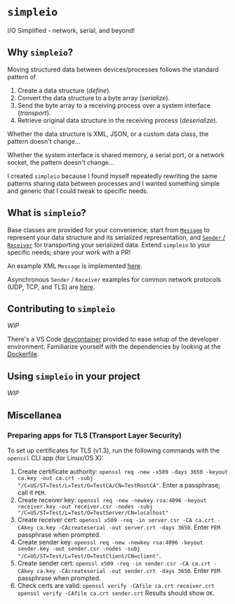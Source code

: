 # `simpleio`
I/O Simplified - network, serial, and beyond!

## Why `simpleio`?

Moving structured data between devices/processes follows the standard pattern of
1. Create a data structure (_define_).
2. Convert the data structure to a byte array (_serialize_).
3. Send the byte array to a receiving process over a system interface (_transport_).
4. Retrieve original data structure in the receiving process (_deserialize_).

Whether the data structure is XML, JSON, or a custom data class, the pattern doesn't
change...

Whether the system interface is shared memory, a serial port, or a network socket, the
pattern doesn't change...

I created `simpleio` because I found myself repeatedly rewriting the same patterns sharing
data between processes and I wanted something simple and generic that I could tweak to
specific needs.

## What is `simpleio`?

Base classes are provided for your convenience; start from [`Message`](./include/simpleio/message.hpp)
to represent your data structure and its serialized representation, and
[`Sender` / `Receiver`](./include/simpleio/transport.hpp) for transporting your
serialized data. Extend `simpleio` to your specific needs; share your work with a PR!

An example XML `Message` is implemented [here](./include/simpleio/xml_message/xml_message.hpp).

Asynchronous `Sender` / `Receiver` examples for common network protocols (UDP, TCP, and TLS) are
[here](./include/simpleio/network_transport).

## Contributing to `simpleio`

_WIP_

There's a VS Code [devcontainer](.devcontainer) provided to ease setup of the developer environment.
Familiarize yourself with the dependencies by looking at the [Dockerfile](.devcontainer/Dockerfile).

## Using `simpleio` in your project

_WIP_

## Miscellanea

### Preparing apps for TLS (Transport Layer Security)

To set up certificates for TLS (v1.3), run the following commands with the `openssl` CLI app (for Linux/OS X):

1. Create certificate authority: `openssl req -new -x509 -days 3650 -keyout ca.key -out ca.crt -subj "/C=US/ST=Test/L=Test/O=TestCA/CN=TestRootCA"`.
Enter a passphrase; call it `PEM`. 
2. Create receiver key: `openssl req -new -newkey rsa:4096 -keyout receiver.key -out receiver.csr -nodes -subj "/C=US/ST=Test/L=Test/O=TestServer/CN=localhost"`
3. Create receiver cert: `openssl x509 -req -in server.csr -CA ca.crt -CAkey ca.key -CAcreateserial -out server.crt -days 3650`. Enter `PEM`
passphrase when prompted.
4. Create sender key: `openssl req -new -newkey rsa:4096 -keyout sender.key -out sender.csr -nodes -subj "/C=US/ST=Test/L=Test/O=TestClient/CN=client"`.
5. Create sender cert: `openssl x509 -req -in sender.csr -CA ca.crt -CAkey ca.key -CAcreateserial -out sender.crt -days 3650`. Enter `PEM`
passphrase when prompted.
6. Check certs are valid:
`openssl verify -CAfile ca.crt receiver.crt`
`openssl verify -CAfile ca.crt sender.crt`
Results should show `OK`.
